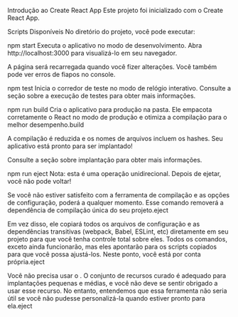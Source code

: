 Introdução ao Create React App
Este projeto foi inicializado com o Create React App.

Scripts Disponíveis
No diretório do projeto, você pode executar:

npm start
Executa o aplicativo no modo de desenvolvimento.
Abra http://localhost:3000 para visualizá-lo em seu navegador.

A página será recarregada quando você fizer alterações.
Você também pode ver erros de fiapos no console.

npm test
Inicia o corredor de teste no modo de relógio interativo.
Consulte a seção sobre a execução de testes para obter mais informações.

npm run build
Cria o aplicativo para produção na pasta.
Ele empacota corretamente o React no modo de produção e otimiza a compilação para o melhor desempenho.build

A compilação é reduzida e os nomes de arquivos incluem os hashes.
Seu aplicativo está pronto para ser implantado!

Consulte a seção sobre implantação para obter mais informações.

npm run eject
Nota: esta é uma operação unidirecional. Depois de ejetar, você não pode voltar!

Se você não estiver satisfeito com a ferramenta de compilação e as opções de configuração, poderá a qualquer momento. Esse comando removerá a dependência de compilação única do seu projeto.eject

Em vez disso, ele copiará todos os arquivos de configuração e as dependências transitivas (webpack, Babel, ESLint, etc) diretamente em seu projeto para que você tenha controle total sobre eles. Todos os comandos, exceto ainda funcionarão, mas eles apontarão para os scripts copiados para que você possa ajustá-los. Neste ponto, você está por conta própria.eject

Você não precisa usar o . O conjunto de recursos curado é adequado para implantações pequenas e médias, e você não deve se sentir obrigado a usar esse recurso. No entanto, entendemos que essa ferramenta não seria útil se você não pudesse personalizá-la quando estiver pronto para ela.eject
